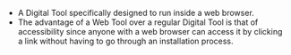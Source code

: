 - A Digital Tool specifically designed to run inside a web browser.
- The advantage of a Web Tool over a regular Digital Tool is that of accessibility since anyone with a web browser can access it by clicking a link without having to go through an installation process.